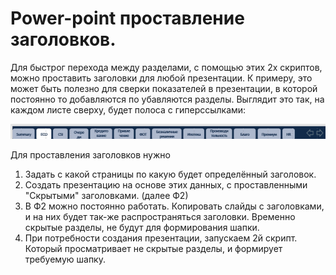 # Power-point проставление заголовков.
Для быстрог перехода между разделами, с помощью этих 2х скриптов, можно проставить заголовки для любой презентации. 
К примеру, это может быть полезно для сверки показателей в презентации, в которой постоянно то добавляются по убавляются разделы.
Выглядит это так, на каждом листе сверху, будет полоса с гиперссылками: 


![alt text](https://github.com/BelieveIN123/add-head-powerpoint/blob/main/Пример%20заголовка%20презентации.jpg?raw=true)

Для проставления заголовков нужно
1) Задать с какой страницы по какую будет определённый заголовок.
2) Создать презентацию на основе этих данных, с проставленными "Скрытыми" заголовками. (далее Ф2)
3) В Ф2 можно постоянно работать. Копировать слайды с заголовками, и на них будет так-же распространяться заголовки. Временно скрытые разделы, не будут для формирования шапки.
4) При потребности создания презентации, запускаем 2й скрипт. Который просматривает не скрытые разделы, и формирует требуемую шапку.

